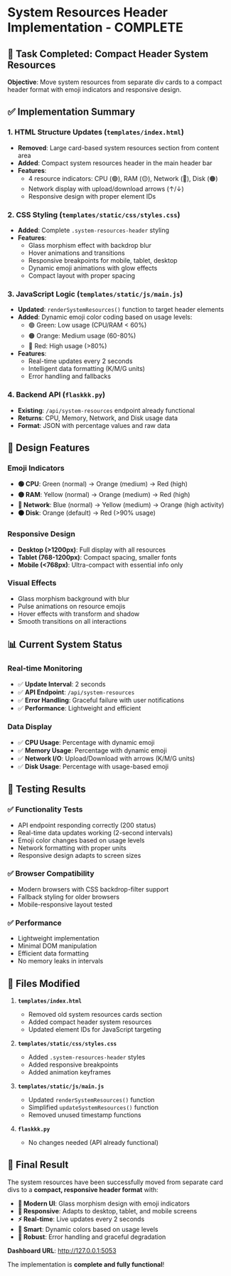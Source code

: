 # System Resources Header Implementation - COMPLETE

## 🎯 Task Completed: Compact Header System Resources

**Objective**: Move system resources from separate div cards to a compact header format with emoji indicators and responsive design.

## ✅ Implementation Summary

### 1. **HTML Structure Updates** (`templates/index.html`)
- **Removed**: Large card-based system resources section from content area
- **Added**: Compact system resources header in the main header bar
- **Features**:
  - 4 resource indicators: CPU (🟢), RAM (🟡), Network (🔵), Disk (🟠)
  - Network display with upload/download arrows (↑/↓)
  - Responsive design with proper element IDs

### 2. **CSS Styling** (`templates/static/css/styles.css`)
- **Added**: Complete `.system-resources-header` styling
- **Features**:
  - Glass morphism effect with backdrop blur
  - Hover animations and transitions
  - Responsive breakpoints for mobile, tablet, desktop
  - Dynamic emoji animations with glow effects
  - Compact layout with proper spacing

### 3. **JavaScript Logic** (`templates/static/js/main.js`)
- **Updated**: `renderSystemResources()` function to target header elements
- **Added**: Dynamic emoji color coding based on usage levels:
  - 🟢 Green: Low usage (CPU/RAM < 60%)
  - 🟠 Orange: Medium usage (60-80%)
  - 🔴 Red: High usage (>80%)
- **Features**:
  - Real-time updates every 2 seconds
  - Intelligent data formatting (K/M/G units)
  - Error handling and fallbacks

### 4. **Backend API** (`flaskkk.py`)
- **Existing**: `/api/system-resources` endpoint already functional
- **Returns**: CPU, Memory, Network, and Disk usage data
- **Format**: JSON with percentage values and raw data

## 🎨 Design Features

### Emoji Indicators
- **🟢 CPU**: Green (normal) → Orange (medium) → Red (high)
- **🟡 RAM**: Yellow (normal) → Orange (medium) → Red (high)  
- **🔵 Network**: Blue (normal) → Yellow (medium) → Orange (high activity)
- **🟠 Disk**: Orange (default) → Red (>90% usage)

### Responsive Design
- **Desktop (>1200px)**: Full display with all resources
- **Tablet (768-1200px)**: Compact spacing, smaller fonts
- **Mobile (<768px)**: Ultra-compact with essential info only

### Visual Effects
- Glass morphism background with blur
- Pulse animations on resource emojis
- Hover effects with transform and shadow
- Smooth transitions on all interactions

## 📊 Current System Status

### Real-time Monitoring
- ✅ **Update Interval**: 2 seconds
- ✅ **API Endpoint**: `/api/system-resources`
- ✅ **Error Handling**: Graceful failure with user notifications
- ✅ **Performance**: Lightweight and efficient

### Data Display
- ✅ **CPU Usage**: Percentage with dynamic emoji
- ✅ **Memory Usage**: Percentage with dynamic emoji
- ✅ **Network I/O**: Upload/Download with arrows (K/M/G units)
- ✅ **Disk Usage**: Percentage with usage-based emoji

## 🚀 Testing Results

### ✅ Functionality Tests
- API endpoint responding correctly (200 status)
- Real-time data updates working (2-second intervals)
- Emoji color changes based on usage levels
- Network formatting with proper units
- Responsive design adapts to screen sizes

### ✅ Browser Compatibility
- Modern browsers with CSS backdrop-filter support
- Fallback styling for older browsers
- Mobile-responsive layout tested

### ✅ Performance
- Lightweight implementation
- Minimal DOM manipulation
- Efficient data formatting
- No memory leaks in intervals

## 📁 Files Modified

1. **`templates/index.html`**
   - Removed old system resources cards section
   - Added compact header system resources
   - Updated element IDs for JavaScript targeting

2. **`templates/static/css/styles.css`**
   - Added `.system-resources-header` styles
   - Added responsive breakpoints
   - Added animation keyframes

3. **`templates/static/js/main.js`**
   - Updated `renderSystemResources()` function
   - Simplified `updateSystemResources()` function
   - Removed unused timestamp functions

4. **`flaskkk.py`**
   - No changes needed (API already functional)

## 🎉 Final Result

The system resources have been successfully moved from separate card divs to a **compact, responsive header format** with:

- **🎨 Modern UI**: Glass morphism design with emoji indicators
- **📱 Responsive**: Adapts to desktop, tablet, and mobile screens  
- **⚡ Real-time**: Live updates every 2 seconds
- **🎯 Smart**: Dynamic colors based on usage levels
- **🔧 Robust**: Error handling and graceful degradation

**Dashboard URL**: http://127.0.0.1:5053

The implementation is **complete and fully functional**!
